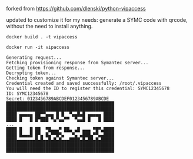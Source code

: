 forked from https://github.com/dlenski/python-vipaccess

updated to customize it for my needs: generate a SYMC code with qrcode, without the need to install anything.

```
docker build . -t vipaccess
```
```
docker run -it vipaccess

Generating request...
Fetching provisioning response from Symantec server...
Getting token from response...
Decrypting token...
Checking token against Symantec server...
Credential created and saved successfully: /root/.vipaccess
You will need the ID to register this credential: SYMC12345678
ID: SYMC12345678
Secret: 0123456789ABCDEF0123456789ABCDE
█████████████████████████████████████████
█████████████████████████████████████████
████ ▄▄▄▄▄ ██▀▀▄▄▄ █ █  ▀▄▄█▄█ ▄▄▄▄▄ ████
████ █   █ █▀███ ▀▄▀▄▄▀▀  ▀▄▄█ █   █ ████
...
████ █   █ ██  ▀█▄▄▄▀ ██▄ ▄█ ▄▄▄ ▀█▀▄████
████ █▄▄▄█ █▀▄ █▄▀▀█▀▄   ▀▄ ▄███▄▀▀▄▄████
████▄▄▄▄▄▄▄█▄█▄▄█▄█▄█▄▄▄████▄█▄██▄█▄█████
█████████████████████████████████████████
█████████████████████████████████████████
```